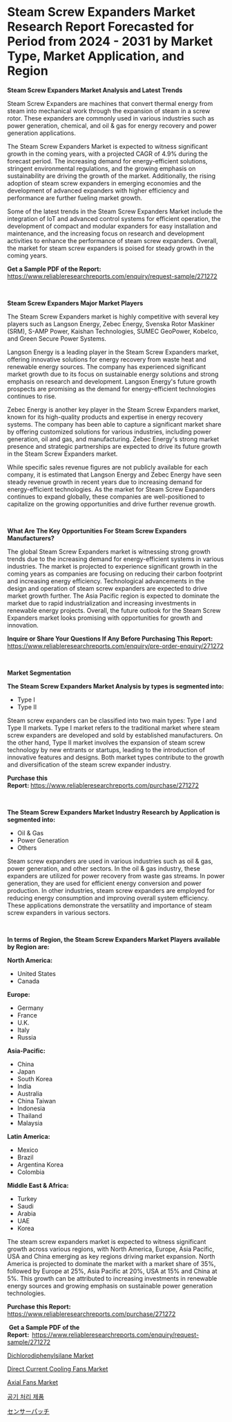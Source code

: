 <p><h1>Steam Screw Expanders Market Research Report Forecasted for Period from 2024 -  2031 by Market Type, Market Application, and Region</h1></p><p><strong>Steam Screw Expanders Market Analysis and Latest Trends</strong></p>
<p><p>Steam Screw Expanders are machines that convert thermal energy from steam into mechanical work through the expansion of steam in a screw rotor. These expanders are commonly used in various industries such as power generation, chemical, and oil & gas for energy recovery and power generation applications.</p><p>The Steam Screw Expanders Market is expected to witness significant growth in the coming years, with a projected CAGR of 4.9% during the forecast period. The increasing demand for energy-efficient solutions, stringent environmental regulations, and the growing emphasis on sustainability are driving the growth of the market. Additionally, the rising adoption of steam screw expanders in emerging economies and the development of advanced expanders with higher efficiency and performance are further fueling market growth.</p><p>Some of the latest trends in the Steam Screw Expanders Market include the integration of IoT and advanced control systems for efficient operation, the development of compact and modular expanders for easy installation and maintenance, and the increasing focus on research and development activities to enhance the performance of steam screw expanders. Overall, the market for steam screw expanders is poised for steady growth in the coming years.</p></p>
<p><strong>Get a Sample PDF of the Report:&nbsp;</strong> <a href="https://www.reliableresearchreports.com/enquiry/request-sample/271272">https://www.reliableresearchreports.com/enquiry/request-sample/271272</a></p>
<p>&nbsp;</p>
<p><strong>Steam Screw Expanders Major Market Players</strong></p>
<p><p>The Steam Screw Expanders market is highly competitive with several key players such as Langson Energy, Zebec Energy, Svenska Rotor Maskiner (SRM), S-AMP Power, Kaishan Technologies, SUMEC GeoPower, Kobelco, and Green Secure Power Systems.</p><p>Langson Energy is a leading player in the Steam Screw Expanders market, offering innovative solutions for energy recovery from waste heat and renewable energy sources. The company has experienced significant market growth due to its focus on sustainable energy solutions and strong emphasis on research and development. Langson Energy's future growth prospects are promising as the demand for energy-efficient technologies continues to rise.</p><p>Zebec Energy is another key player in the Steam Screw Expanders market, known for its high-quality products and expertise in energy recovery systems. The company has been able to capture a significant market share by offering customized solutions for various industries, including power generation, oil and gas, and manufacturing. Zebec Energy's strong market presence and strategic partnerships are expected to drive its future growth in the Steam Screw Expanders market.</p><p>While specific sales revenue figures are not publicly available for each company, it is estimated that Langson Energy and Zebec Energy have seen steady revenue growth in recent years due to increasing demand for energy-efficient technologies. As the market for Steam Screw Expanders continues to expand globally, these companies are well-positioned to capitalize on the growing opportunities and drive further revenue growth.</p></p>
<p>&nbsp;</p>
<p><strong>What Are The Key Opportunities For Steam Screw Expanders Manufacturers?</strong></p>
<p><p>The global Steam Screw Expanders market is witnessing strong growth trends due to the increasing demand for energy-efficient systems in various industries. The market is projected to experience significant growth in the coming years as companies are focusing on reducing their carbon footprint and increasing energy efficiency. Technological advancements in the design and operation of steam screw expanders are expected to drive market growth further. The Asia Pacific region is expected to dominate the market due to rapid industrialization and increasing investments in renewable energy projects. Overall, the future outlook for the Steam Screw Expanders market looks promising with opportunities for growth and innovation.</p></p>
<p><strong>Inquire or Share Your Questions If Any Before Purchasing This Report:</strong> <a href="https://www.reliableresearchreports.com/enquiry/pre-order-enquiry/271272">https://www.reliableresearchreports.com/enquiry/pre-order-enquiry/271272</a></p>
<p>&nbsp;</p>
<p><strong>Market Segmentation</strong></p>
<p><strong>The Steam Screw Expanders Market Analysis by types is segmented into:</strong></p>
<p><ul><li>Type I</li><li>Type II</li></ul></p>
<p><p>Steam screw expanders can be classified into two main types: Type I and Type II markets. Type I market refers to the traditional market where steam screw expanders are developed and sold by established manufacturers. On the other hand, Type II market involves the expansion of steam screw technology by new entrants or startups, leading to the introduction of innovative features and designs. Both market types contribute to the growth and diversification of the steam screw expander industry.</p></p>
<p><strong>Purchase this Report:&nbsp;</strong><a href="https://www.reliableresearchreports.com/purchase/271272">https://www.reliableresearchreports.com/purchase/271272</a></p>
<p>&nbsp;</p>
<p><strong>The Steam Screw Expanders Market Industry Research by Application is segmented into:</strong></p>
<p><ul><li>Oil & Gas</li><li>Power Generation</li><li>Others</li></ul></p>
<p><p>Steam screw expanders are used in various industries such as oil & gas, power generation, and other sectors. In the oil & gas industry, these expanders are utilized for power recovery from waste gas streams. In power generation, they are used for efficient energy conversion and power production. In other industries, steam screw expanders are employed for reducing energy consumption and improving overall system efficiency. These applications demonstrate the versatility and importance of steam screw expanders in various sectors.</p></p>
<p>&nbsp;</p>
<p><strong>In terms of Region, the Steam Screw Expanders Market Players available by Region are:</strong></p>
<p>
    <p> <strong> North America: </strong>
        <ul>
            <li>United States</li>
            <li>Canada</li>
        </ul>
        </p> 
    <p> <strong> Europe: </strong>
        <ul>
            <li>Germany</li>
            <li>France</li>
            <li>U.K.</li>
            <li>Italy</li>
            <li>Russia</li>
        </ul>
        </p> 
    <p> <strong> Asia-Pacific: </strong>
        <ul>
            <li>China</li>
            <li>Japan</li>
            <li>South Korea</li>
            <li>India</li>
            <li>Australia</li>
            <li>China Taiwan</li>
            <li>Indonesia</li>
            <li>Thailand</li>
            <li>Malaysia</li>
        </ul>
        </p> 
    <p> <strong> Latin America: </strong>
        <ul>
            <li>Mexico</li>
            <li>Brazil</li>
            <li>Argentina Korea</li>
            <li>Colombia</li>
        </ul>
        </p> 
    <p> <strong> Middle East & Africa: </strong>
        <ul>
            <li>Turkey</li>
            <li>Saudi</li>
            <li>Arabia</li>
            <li>UAE</li>
            <li>Korea</li>
        </ul>
    </p>
    </p>
<p><p>The steam screw expanders market is expected to witness significant growth across various regions, with North America, Europe, Asia Pacific, USA and China emerging as key regions driving market expansion. North America is projected to dominate the market with a market share of 35%, followed by Europe at 25%, Asia Pacific at 20%, USA at 15% and China at 5%. This growth can be attributed to increasing investments in renewable energy sources and growing emphasis on sustainable power generation technologies.</p></p>
<p><strong>Purchase this Report: </strong><a href="https://www.reliableresearchreports.com/purchase/271272">https://www.reliableresearchreports.com/purchase/271272</a></p>
<p>&nbsp;<strong>Get a Sample PDF of the Report:&nbsp;&nbsp;</strong><a href="https://www.reliableresearchreports.com/enquiry/request-sample/271272">https://www.reliableresearchreports.com/enquiry/request-sample/271272</a></p>
<p><strong></strong></p>
<p><p><a href="https://meowing-lemming-dd3.notion.site/Dichlorodiphenylsilane-Market-Size-Global-Industry-Overview-Market-Segmentation-and-Forecast-2024-72254e0620f34a609c10576c1afb98c1">Dichlorodiphenylsilane Market</a></p><p><a href="https://issuu.com/reportprime-2/docs/direct-current-cooling-fans-market-size-2030.pptx">Direct Current Cooling Fans Market</a></p><p><a href="https://issuu.com/reportprime-2/docs/axial-fans-market-size-2030.pptx">Axial Fans Market</a></p><p><a href="https://github.com/fredrickeglers/Market-Research-Report-List-1/blob/main/7965306186981.md">공기 처리 제품</a></p><p><a href="https://github.com/hwbcz413288296/Market-Research-Report-List-1/blob/main/4048489187016.md">センサーパッチ</a></p></p>